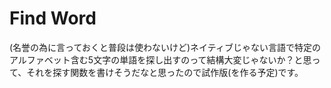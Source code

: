 # Find Word

(名誉の為に言っておくと普段は使わないけど)ネイティブじゃない言語で特定のアルファベット含む5文字の単語を探し出すのって結構大変じゃないか？と思って、それを探す関数を書けそうだなと思ったので試作版(を作る予定)です。
